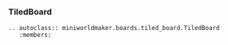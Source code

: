 ### TiledBoard

```eval_rst
.. autoclass:: miniworldmaker.boards.tiled_board.TiledBoard
   :members:
```
